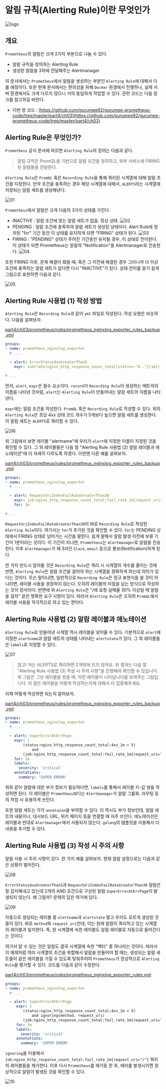 # 알림 규칙(Alerting Rule)이란 무엇인가

![logo](../../logo.png)

## 개요

`Prometheus`의 알람은 크게 2가지 부분으로 나눌 수 있다.

* 알람 규칙을 정의하는 Alerting Rule
* 생성된 알람을 3자에 전달해주는 Alertmanager

이 문서에서는 `Prometheus`에서 알람을 생성하는 부분인 `Alerting Rule`에 대해서 다룰 예정이다. 또한 현재 문서에서는 편의성을 위해 `Docker` 환경에서 진행하나, 실제 서버 환경에서도 크게 다르지 않으니 거의 동일하게 작업할 수 있다. 관련 코드는 다음 링크를 참고하길 바란다.

* 이번 장 코드 : [https://github.com/gurumee92/gurumee-prometheus-code/tree/master/part4/ch03](https://github.com/gurumee92/gurumee-prometheus-code/tree/master/part4/ch03)

## Alerting Rule은 무엇인가?

`Prometheus` 공식 문서에 따르면 `Alerting Rule`의 정의는 다음과 같다.

> 알림 규칙은 PromQL을 기반으로 알람 조건을 정의하고, 외부 서비스에 FIRING된 알람들을 전달한다.

`Alerting Rule`은 `PromQL` 혹은 `Recording Rule`을 통해 쿼리된 시계열에 대해 알람 조건을 지정한다. 만약 조건을 충족하는 경우 해당 시계열에 대해서, `ALERTS`라는 시계열에 저장되는 알람 세트를 생성해낸다.

![01](./01.png)

`Prometheus`에서 알람은 크게 다음의 3가지 상태를 가진다.

* INACTIVE : 알람 조건에 맞는 알람 세트가 없음. 정상 상태.
  ![02](./02.png)
* PENDING : 알람 조건에 충족하여 알람 세트가 생성된 상태이다. Alert Rule에 정의된 "for" 기간 동안 이 상태를 유지하게 되면 "FIRING" 상태가 된다.
  ![03](./03.png)
* FIRING : "PENDING" 상태가 주어진 기간동안 유지될 경우, 이 상태로 전이한다. 이 상태가 되면 Prometheus는 알람의 "Notification"을 Alertmanager로 전송한다.
  ![04](./04.png)

또한 FIRING 이후, 문제 해결이 됐을 때, 혹은 그 이전에 해결된 경우 그러니까 더 이상 조건에 충족하는 알람 세트가 없다면 다시 "INACTIVE"가 된다. 상태 전이를 알기 쉽게 그림으로 표현하면 다음과 같다.

![05](./05.png)

## Alerting Rule 사용법 (1) 작성 방법

`Alerting Rule`은 `Recording Rule`과 같이 `yml` 파일로 작성된다. 작성 요령은 비슷하다. 다음을 살펴보자.

[part4/ch03/prometheus/rules/prometheus_nginxlog_exporter_rules_backup.yml](https://github.com/gurumee92/gurumee-prometheus-code/blob/master/part4/ch03/prometheus/rules/prometheus_nginxlog_exporter_rules_backup.yml)
```yml
groups:
- name: prometheus_nginxlog_exporter
  # ...

  - alert: ErrorStatus4xxGreaterThan5
    expr: sum(rate(nginx_http_response_count_total{status=~"4.."}[1m])) > 5

# ...
```

먼저, `alert`, `expr`은 필수 요소이다. `record`가 `Recording Rule`이 생성하는 메트릭의 이름을 나타낸 것처럼, `alert`는 `Alerting Rule`이 만들어내는 알람 세트의 이름을 나타낸다. 

`expr`에는 알람 조건을 작성한다. `PromQL` 혹은 `Recording Rule`로 작성할 수 있다. 위의 `Alerting Rule`은 초당 4xx 상태 코드 개수가 5개보다 높으면 알람 세트를 생성한다. 이 알람 세트는 `ALERTS`로 쿼리할 수 있다.

![06](./06.png)

위 그림에서 보면 레이블 "alertname"에 우리가 `alert`에 지정한 이름이 지정된 것을 확인할 수 있다. 그 외 레이블들은 다음 절 "Alerting Rule 사용법 (2) 알람 레이블과 애노테이션"에 더 자세히 다루도록 하겠다. 이번엔 다른 예를 살펴보자.

[part4/ch03/prometheus/rules/prometheus_nginxlog_exporter_rules_backup.yml](https://github.com/gurumee92/gurumee-prometheus-code/blob/master/part4/ch03/prometheus/rules/prometheus_nginxlog_exporter_rules_backup.yml)
```yml
groups:
- name: prometheus_nginxlog_exporter
  # ...

  - alert: RequestUriIndexFailRateGreaterThan30
    expr: job:nginx_http_response_count_total:fail_rate_1m{request_uri="/"} > 0.3
    for: 1m

# ...
```

`RequestUriIndexFailRateGreaterThan30`이 바로 `Recording Rule`로 작성한 `Alerting Rule`이다. 여기서는 `for`가 추가된 것을 확인할 수 있다. `for`는 PENDING 상태에서 FIRING 상태로 넘어가는 시간을 말한다. 쉽게 말해서 알람 발생 이전에 보류 기간이 1분이라는 것이다. 이 기간이 지나면, `Prometheus`는 `Alertmanager`로 알람을 전송한다. 이후 `Alertmanager`가 제 3자인 `Slack`, `email` 등으로 통보(Notification)하게 된다.

한 가지 반드시 알아둘 것은 `Recording Rule`은 쿼리 시 시계열의 개수를 줄이는 것에 반면, `Alerting Rule`은 알람 조건을 걸어야 하는 시계열을 정확하게 하는데 의미가 있다는 것이다. 무슨 말이냐면, 일반적으로 `Recording Rule`은 정규 표현식을 쓸 것이 아니라면, 레이블 사용을 권장하지 않는다. 오히려 레이블의 이점을 남는 방식으로 작성하는 것이 정석이다.  반면에 위 `Alerting Rule`은 "/에 요청 실패율 30% 이상일 때 알람을 걸자" 같은 명확한 요구 사항이 있다. 따라서 `Alerting Rule`은 오히려 `PromQL`에서 레이블 사용을 적극적으로 하고 있는 편이다.

## Alerting Rule 사용법 (2) 알람 레이블과 애노테이션 

`Alerting Rule`로 만들어낸 시계열 역시 레이블을 넣어줄 수 있다. 기본적으로 `alert`에 지정한 `alertname`과 알람 세트의 상태를 나타내는 `alertstate`가 있다. 그 외 레이블들은 `labels`로 지정할 수 있다. 

![07](./07.png)

> 참고! 저는 ALERTS로 쿼리하면 2개밖에 뜨지 않아요.
> 위 결과는 다음 절 "Alerting Rule 사용법 (3) 작성 시 주의 사항"을 진행해야 확인할 수 있습니다. 위 그림은 그냥 레이블을 썼을 때, 이런 레이블이 나타납니다를 보여주는 그림입니다. 이 절은 레이블을 어떻게 작성하는지에 대해서 더 집중해주세요.

이제 어떻게 작성하면 되는지 알아보자. 

[part4/ch03/prometheus/rules/prometheus_nginxlog_exporter_rules_backup.yml](https://github.com/gurumee92/gurumee-prometheus-code/blob/master/part4/ch03/prometheus/rules/prometheus_nginxlog_exporter_rules_backup.yml)
```yml
groups:
- name: prometheus_nginxlog_exporter
  # ...

  - alert: SuperErrorAtErrPage
    expr: | 
        (status:nginx_http_response_count_total:4xx_1m > 5) 
            and 
        (job:nginx_http_response_count_total:fail_rate_1m{request_uri="/"} > 0.3)
    for: 1m
    labels:
      severity: 'critical'
    annotations:
      summary: 'SUPER ERROR'  
```

위와 같이 알람에 대한 부가 정보가 필요하다면, `labels`를 통해서 레이블 키-값 쌍을 작성하면 된다. 이 레이블은 `Prometheus`보다는 `Alertmanager`가 알람 그룹화, 라우팅 등의 작업 시 유용하게 쓰인다.

또한 알람 세트는 각각 `annotaion`을 부여할 수 있다. 이 역시도 부가 정보인데, 알람 세트의 내용이나, 대시보드 URL, 위키 페이지 등을 연결할 때 자주 쓰인다. 애노테이션은 레이블과 반대로 `Alertmanager`에서 사용되지 않는다. `golang`의 템플릿을 이용해서 더 내용을 추가할 수 있다.

## Alerting Rule 사용법 (3) 작성 시 주의 사항

알람 사용 시 주의 사항이 있다. 한 가지 예를 살펴보자. 현재 알람 설정으로는 다음과 같은 상황이 벌어진다.

![08](./08.png)

`ErrorStatus4xxGreaterThan5`과 `RequestUriIndexFailRateGreaterThan30` 알람은 잘 감지해내고 있는데 2개의 AND 조건으로 구성된 알람 `SuperErrorAtErrPage`이 발생되지 않는다. 왜 그럴까? 문제의 답은 여기에 있다.

![09](./09.png)

자동으로 생성되는 레이블 중 `alertname`과 `alertstate` 말고 우리도 모르게 생성된 것들이 있다. 바로 `method`와 `request_uri`인데, 이는 원래 알람이 쿼리하고 있는 시계열의 레이블과 일치한다. 즉, 원 시계열에 속한 레이블도 알람 레이블로 자동으로 들어간다는 것이다. 

여기서 알 수 있는 것은 알람도 결국 시계열에 속한 "벡터" 중 하나라는 것이다. 따라서 이 예제처럼 여러 시계열의 조건을 복합해서 알람을 만들어야 할 때는, 생성되는 알람 세트들이 같은 레이블을 가질 수 있도록 맞춰주어야 `Prometheus`가 정상적으로 `Alerting Rule`을 평가할 수 있다. 코드를 다음과 같이 수정한다.

[part4/ch03/prometheus/rules/prometheus_nginxlog_exporter_rules.yml](https://github.com/gurumee92/gurumee-prometheus-code/blob/master/part4/ch03/prometheus/rules/prometheus_nginxlog_exporter_rules.yml)
```yml
groups:
- name: prometheus_nginxlog_exporter
  # ...

  - alert: SuperErrorAtErrPage
     expr: |
        (status:nginx_http_response_count_total:4xx_1m > 5) 
            and ignoring(method, request_uri) 
        (job:nginx_http_response_count_total:fail_rate_1m{request_uri="/"} > 0.3)
     for: 1m
     labels:
       severity: 'critical'
     annotations:
       summary: 'SUPER ERROR'  
```

`ignoring`을 이용해서 `job:nginx_http_response_count_total:fail_rate_1m{request_uri="/"}` 쿼리의 레이블들을 제거한다. 이후 다시 `Prometheus`를 재기동 한 후, 에러를 발생시키면 정상적으로 알람이 발생된 것을 확인할 수 있다.

![10](./10.png)